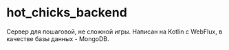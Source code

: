 # hot_chicks_backend

Сервер для пошаговой, не сложной игры. Написан на Kotlin с WebFlux, в качестве базы данных - MongoDB.
